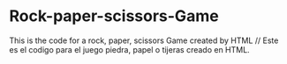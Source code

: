 # Rock-paper-scissors-Game
This is the code for a rock, paper, scissors Game created by HTML // Este es el codigo para el juego piedra, papel o tijeras creado en HTML.
